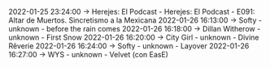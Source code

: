2022-01-25 23:24:00 -> Herejes: El Podcast - Herejes: El Podcast - E091: Altar de Muertos. Sincretismo a la Mexicana
2022-01-26 16:13:00 -> Softy - unknown - before the rain comes
2022-01-26 16:18:00 -> Dillan Witherow - unknown - First Snow
2022-01-26 16:20:00 -> City Girl - unknown - Divine Rêverie
2022-01-26 16:24:00 -> Softy - unknown - Layover
2022-01-26 16:27:00 -> WYS - unknown - Velvet (con EasE)
